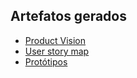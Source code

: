 ## Artefatos gerados
  - [Product Vision](link_here)
  - [User story map](link_here)
  - [Protótipos](link_here)
